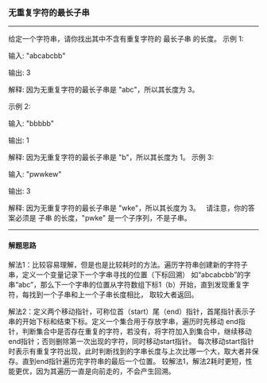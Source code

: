 ### 无重复字符的最长子串
- - -
给定一个字符串，请你找出其中不含有重复字符的 最长子串 的长度。
示例 1:

输入: "abcabcbb"

输出: 3 

解释: 因为无重复字符的最长子串是 "abc"，所以其长度为 3。

示例 2:

输入: "bbbbb"

输出: 1

解释: 因为无重复字符的最长子串是 "b"，所以其长度为 1。
示例 3:

输入: "pwwkew"

输出: 3

解释: 因为无重复字符的最长子串是 "wke"，所以其长度为 3。
     请注意，你的答案必须是 子串 的长度，"pwke" 是一个子序列，不是子串。
- - -
#### 解题思路
解法1：比较容易理解，但是也是比较耗时的方法。遍历字符串创建新的字符子串，定义一个变量记录下一个字串寻找的位置（下标回溯）
如“abcabcbb”的字串“abc”，那么下一个字串的位置从字符数组下标1（b）开始，直到发现重复字符，每找到一个子串和上一个子串长度相比，
取较大者返回。

解法2：定义两个移动指针，可称位首（start）尾（end）指针，首尾指针表示子串的开始下标和结束下标。定义一个集合用于存放字串，遍历时先移动
end指针，判断集合中是否存在重复的字符，若没有，将字符加入到集合中，继续移动end指针；否则删除第一次出现的字符，同时移动start指针。
每次移动start指针时表示有重复字符出现，此时判断找到的字串长度与上次比哪一个大，取大者并保存。直到end指针遍历完字符串的最后一个位置。
较解法1，解法2耗时更短，性能更优，因为其遍历一直是向前走的，不会产生回溯。